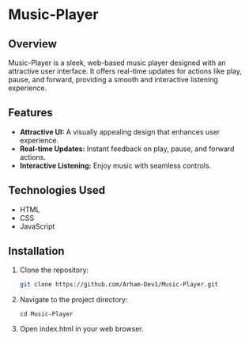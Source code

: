 # Music-Player

## Overview

Music-Player is a sleek, web-based music player designed with an attractive user interface. It offers real-time updates for actions like play, pause, and forward, providing a smooth and interactive listening experience.

## Features

- **Attractive UI:** A visually appealing design that enhances user experience.
- **Real-time Updates:** Instant feedback on play, pause, and forward actions.
- **Interactive Listening:** Enjoy music with seamless controls.

## Technologies Used

- HTML
- CSS
- JavaScript

## Installation

1. Clone the repository:
   ```bash
   git clone https://github.com/Arham-Dev1/Music-Player.git
   ```
2. Navigate to the project directory:
   ```
   cd Music-Player
   ```
3. Open index.html in your web browser.
